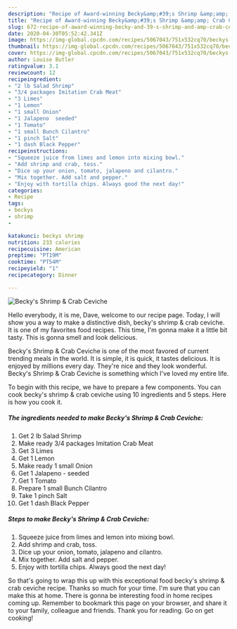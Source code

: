 ```yaml
---
description: "Recipe of Award-winning Becky&amp;#39;s Shrimp &amp;amp; Crab Ceviche"
title: "Recipe of Award-winning Becky&amp;#39;s Shrimp &amp;amp; Crab Ceviche"
slug: 672-recipe-of-award-winning-becky-and-39-s-shrimp-and-amp-crab-ceviche
date: 2020-04-30T05:52:42.341Z
image: https://img-global.cpcdn.com/recipes/5067043/751x532cq70/beckys-shrimp-crab-ceviche-recipe-main-photo.jpg
thumbnail: https://img-global.cpcdn.com/recipes/5067043/751x532cq70/beckys-shrimp-crab-ceviche-recipe-main-photo.jpg
cover: https://img-global.cpcdn.com/recipes/5067043/751x532cq70/beckys-shrimp-crab-ceviche-recipe-main-photo.jpg
author: Louise Butler
ratingvalue: 3.1
reviewcount: 12
recipeingredient:
- "2 lb Salad Shrimp"
- "3/4 packages Imitation Crab Meat"
- "3 Limes"
- "1 Lemon"
- "1 small Onion"
- "1 Jalapeno  seeded"
- "1 Tomato"
- "1 small Bunch Cilantro"
- "1 pinch Salt"
- "1 dash Black Pepper"
recipeinstructions:
- "Squeeze juice from limes and lemon into mixing bowl."
- "Add shrimp and crab, toss."
- "Dice up your onion, tomato, jalapeno and cilantro."
- "Mix together. Add salt and pepper."
- "Enjoy with tortilla chips. Always good the next day!"
categories:
- Recipe
tags:
- beckys
- shrimp
- 

katakunci: beckys shrimp  
nutrition: 233 calories
recipecuisine: American
preptime: "PT19M"
cooktime: "PT54M"
recipeyield: "1"
recipecategory: Dinner

---
```



![Becky&#39;s Shrimp &amp; Crab Ceviche](https://img-global.cpcdn.com/recipes/5067043/751x532cq70/beckys-shrimp-crab-ceviche-recipe-main-photo.jpg)

Hello everybody, it is me, Dave, welcome to our recipe page. Today, I will show you a way to make a distinctive dish, becky&#39;s shrimp &amp; crab ceviche. It is one of my favorites food recipes. This time, I'm gonna make it a little bit tasty. This is gonna smell and look delicious.

Becky&#39;s Shrimp &amp; Crab Ceviche is one of the most favored of current trending meals in the world. It is simple, it is quick, it tastes delicious. It is enjoyed by millions every day. They're nice and they look wonderful. Becky&#39;s Shrimp &amp; Crab Ceviche is something which I've loved my entire life.




To begin with this recipe, we have to prepare a few components. You can cook becky&#39;s shrimp &amp; crab ceviche using 10 ingredients and 5 steps. Here is how you cook it.

<!--inarticleads1-->

##### The ingredients needed to make Becky&#39;s Shrimp &amp; Crab Ceviche:

1. Get 2 lb Salad Shrimp
1. Make ready 3/4 packages Imitation Crab Meat
1. Get 3 Limes
1. Get 1 Lemon
1. Make ready 1 small Onion
1. Get 1 Jalapeno - seeded
1. Get 1 Tomato
1. Prepare 1 small Bunch Cilantro
1. Take 1 pinch Salt
1. Get 1 dash Black Pepper




<!--inarticleads2-->

##### Steps to make Becky&#39;s Shrimp &amp; Crab Ceviche:

1. Squeeze juice from limes and lemon into mixing bowl.
1. Add shrimp and crab, toss.
1. Dice up your onion, tomato, jalapeno and cilantro.
1. Mix together. Add salt and pepper.
1. Enjoy with tortilla chips. Always good the next day!




So that's going to wrap this up with this exceptional food becky&#39;s shrimp &amp; crab ceviche recipe. Thanks so much for your time. I'm sure that you can make this at home. There is gonna be interesting food in home recipes coming up. Remember to bookmark this page on your browser, and share it to your family, colleague and friends. Thank you for reading. Go on get cooking!
